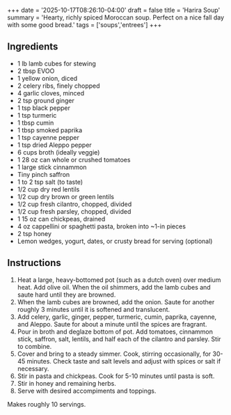 +++
date = '2025-10-17T08:26:10-04:00'
draft = false
title = 'Harira Soup'
summary = 'Hearty, richly spiced Moroccan soup. Perfect on a nice fall day with some good bread.'
tags = ['soups','entrees']
+++

## Ingredients
- 1 lb lamb cubes for stewing
- 2 tbsp EVOO
- 1 yellow onion, diced
- 2 celery ribs, finely chopped
- 4 garlic cloves, minced
- 2 tsp ground ginger
- 1 tsp black pepper
- 1 tsp turmeric
- 1 tbsp cumin
- 1 tbsp smoked paprika
- 1 tsp cayenne pepper
- 1 tsp dried Aleppo pepper
- 6 cups broth (ideally veggie)
- 1 28 oz can whole or crushed tomatoes
- 1 large stick cinnammon
- Tiny pinch saffron
- 1 to 2 tsp salt (to taste)
- 1/2 cup dry red lentils
- 1/2 cup dry brown or green lentils
- 1/2 cup fresh cilantro, chopped, divided
- 1/2 cup fresh parsley, chopped, divided
- 1 15 oz can chickpeas, drained
- 4 oz cappellini or spaghetti pasta, broken into ~1-in pieces
- 2 tsp honey
- Lemon wedges, yogurt, dates, or crusty bread for serving (optional)

## Instructions

1. Heat a large, heavy-bottomed pot (such as a dutch oven) over medium heat. Add olive oil. When the oil shimmers, add the lamb cubes and saute hard until they are browned.
2. When the lamb cubes are browned, add the onion. Saute for another roughly 3 minutes until it is softened and translucent.
3. Add celery, garlic, ginger, pepper, turmeric, cumin, paprika, cayenne, and Aleppo. Saute for about a minute until the spices are fragrant.
4. Pour in broth and deglaze bottom of pot. Add tomatoes, cinnammon stick, saffron, salt, lentils, and half each of the cilantro and parsley. Stir to combine.
5. Cover and bring to a steady simmer. Cook, stirring occasionally, for 30-45 minutes. Check taste and salt levels and adjust with spices or salt if necessary.
6. Stir in pasta and chickpeas. Cook for 5-10 minutes until pasta is soft.
7. Stir in honey and remaining herbs.
8. Serve with desired accompiments and toppings.


Makes roughly 10 servings.
